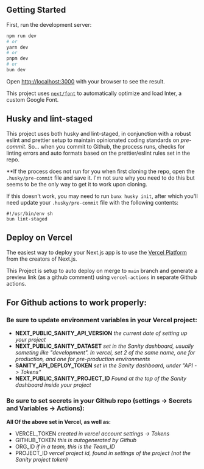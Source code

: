 ## Getting Started

First, run the development server:

```bash
npm run dev
# or
yarn dev
# or
pnpm dev
# or
bun dev
```

Open [http://localhost:3000](http://localhost:3000) with your browser to see the result.

This project uses [`next/font`](https://nextjs.org/docs/basic-features/font-optimization) to automatically optimize and load Inter, a custom Google Font.

## Husky and lint-staged

This project uses both husky and lint-staged, in conjunction with a robust eslint and prettier setup to maintain opinionated coding standards on _pre-commit_. So... when you commit to Github, the process runs, checks for linting errors and auto formats based on the prettier/eslint rules set in the repo.

\*\*If the process does not run for you when first cloning the repo, open the `.husky/pre-commit` file and save it. I'm not sure why you need to do this but seems to be the only way to get it to work upon cloning.

If this doesn't work, you may need to run `bunx husky init`, after which you'll need update your `.husky/pre-commit` file with the following contents:
```
#!/usr/bin/env sh
bun lint-staged
```

## Deploy on Vercel

The easiest way to deploy your Next.js app is to use the [Vercel Platform](https://vercel.com/new?utm_medium=default-template&filter=next.js&utm_source=create-next-app&utm_campaign=create-next-app-readme) from the creators of Next.js.

This Project is setup to auto deploy on merge to `main` branch and generate a preview link (as a github comment) using `vercel-actions` in separate Github actions.

## For Github actions to work properly:

### Be sure to update environment variables in your Vercel project:

- __NEXT_PUBLIC_SANITY_API_VERSION__ *the current date of setting up your project*
- __NEXT_PUBLIC_SANITY_DATASET__ *set in the Sanity dashboard, usually someting like "development".  In vercel, set 2 of the same name, one for production, and one for pre-production environments*
- __SANITY_API_DEPLOY_TOKEN__  *set in the Sanity dashboard, under "API -> Tokens"*
- __NEXT_PUBLIC_SANITY_PROJECT_ID__ *Found at the top of the Sanity dashboard inside your project*

### Be sure to set secrets in your Github repo (settings -> Secrets and Variables -> Actions):

**All Of the above set in Vercel, as well as:**

- VERCEL_TOKEN _created in vercel account settings -> Tokens_
- GITHUB_TOKEN _this is autogenerated by Github_
- ORG_ID _if in a team, this is the Team_ID_
- PROJECT_ID _vercel project id, found in settings of the project (not the Sanity project token)_
